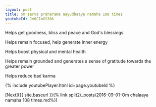 ```yaml
---
layout: post
title: om sarva praharaNa aayudhaaya namaha 108 times
youtubeId: Jv6CIoGS30k
---
```

 
 
Helps get goodness, bliss and peace and God's blessings
 
Helps remain focused, help generate inner energy 
 
Helps boost physical and mental health 
 
Helps remain grounded and generates a sense of gratitude towards the greater power 
 
Helps reduce bad karma
 
 
 
 


{% include youtubePlayer.html id=page.youtubeId %}
 
[Next]({{ site.baseurl }}{% link  split2/_posts/2016-09-01-Om chalaaya namaha 108 times.md%})
 
